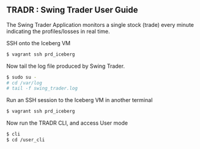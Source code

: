 ## TRADR : Swing Trader User Guide ##

The Swing Trader Application monitors a single stock (trade) every minute indicating the profiles/losses in real time. 

SSH onto the Iceberg VM
```bash
$ vagrant ssh prd_iceberg
```

Now tail the log file produced by Swing Trader.
```bash
$ sudo su -
# cd /var/log
# tail -f swing_trader.log
```

Run an SSH session to the Iceberg VM in another terminal  
```bash
$ vagrant ssh prd_iceberg
```

Now run the TRADR CLI, and access User mode
```bash
$ cli
$ cd /user_cli
```

